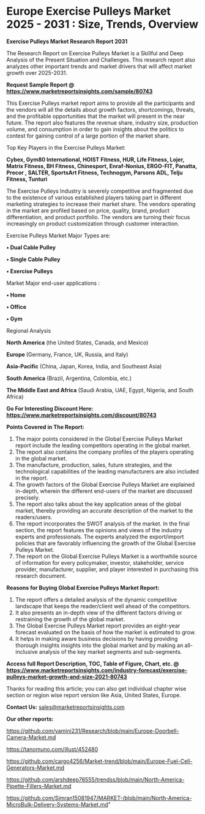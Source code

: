 # Europe Exercise Pulleys Market 2025 - 2031 : Size, Trends, Overview

<strong>Exercise Pulleys Market Research Report 2031</strong>

The Research Report on Exercise Pulleys Market is a Skillful and Deep Analysis of the Present Situation and Challenges. This research report also analyzes other important trends and market drivers that will affect market growth over 2025-2031.

<strong>Request Sample Report @ <a href=https://www.marketreportsinsights.com/sample/80743>https://www.marketreportsinsights.com/sample/80743</a></strong>

This Exercise Pulleys market report aims to provide all the participants and the vendors will all the details about growth factors, shortcomings, threats, and the profitable opportunities that the market will present in the near future. The report also features the revenue share, industry size, production volume, and consumption in order to gain insights about the politics to contest for gaining control of a large portion of the market share.

Top Key Players in the Exercise Pulleys Market:

<strong>Cybex, Gym80 International, HOIST Fitness, HUR, Life Fitness, Lojer, Matrix Fitness, BH Fitness, Chinesport, Enraf-Nonius, ERGO-FIT, Panatta, Precor , SALTER, SportsArt Fitness, Technogym, Parsons ADL, Telju Fitness, Tunturi</strong>

The Exercise Pulleys Industry is severely competitive and fragmented due to the existence of various established players taking part in different marketing strategies to increase their market share. The vendors operating in the market are profiled based on price, quality, brand, product differentiation, and product portfolio. The vendors are turning their focus increasingly on product customization through customer interaction.

Exercise Pulleys Market Major Types are:

<strong>• Dual Cable Pulley

• Single Cable Pulley

• Exercise Pulleys</strong>

Market Major end-user applications :

<strong>• Home

• Office

• Gym</strong>

Regional Analysis

</u><strong><b>North America</b></strong> (the United States, Canada, and Mexico)

<strong><b>Europe </b></strong>(Germany, France, UK, Russia, and Italy)

<strong><b>Asia-Pacific</b></strong> (China, Japan, Korea, India, and Southeast Asia)

<strong><b>South America</b></strong> (Brazil, Argentina, Colombia, etc.)

<strong><b>The Middle East and Africa</b></strong> (Saudi Arabia, UAE, Egypt, Nigeria, and South Africa)

<strong>Go For Interesting Discount Here: <a href=https://www.marketreportsinsights.com/discount/80743>https://www.marketreportsinsights.com/discount/80743</a></strong>

<strong>Points Covered in The Report:</strong>
<ol>
  <li>The major points considered in the Global Exercise Pulleys Market report include the leading competitors operating in the global market.</li>
  <li>The report also contains the company profiles of the players operating in the global market.</li>
  <li>The manufacture, production, sales, future strategies, and the technological capabilities of the leading manufacturers are also included in the report.</li>
  <li>The growth factors of the Global Exercise Pulleys Market are explained in-depth, wherein the different end-users of the market are discussed precisely.</li>
  <li>The report also talks about the key application areas of the global market, thereby providing an accurate description of the market to the readers/users.</li>
  <li>The report incorporates the SWOT analysis of the market. In the final section, the report features the opinions and views of the industry experts and professionals. The experts analyzed the export/import policies that are favorably influencing the growth of the Global Exercise Pulleys Market.</li>
  <li>The report on the Global Exercise Pulleys Market is a worthwhile source of information for every policymaker, investor, stakeholder, service provider, manufacturer, supplier, and player interested in purchasing this research document.</li>
</ol>
<strong>Reasons for Buying Global Exercise Pulleys Market Report:</strong>

<ol>
  <li>The report offers a detailed analysis of the dynamic competitive landscape that keeps the reader/client well ahead of the competitors.</li>
  <li>It also presents an in-depth view of the different factors driving or restraining the growth of the global market.</li>
  <li>The Global Exercise Pulleys Market report provides an eight-year forecast evaluated on the basis of how the market is estimated to grow.</li>
  <li>It helps in making aware business decisions by having providing thorough insights insights into the global market and by making an all-inclusive analysis of the key market segments and sub-segments.</li>
</ol>
<strong>Access full Report Description, TOC, Table of Figure, Chart, etc. @ <a href=https://www.marketreportsinsights.com/industry-forecast/exercise-pulleys-market-growth-and-size-2021-80743>https://www.marketreportsinsights.com/industry-forecast/exercise-pulleys-market-growth-and-size-2021-80743</a></strong>


Thanks for reading this article; you can also get individual chapter wise section or region wise report version like Asia, United States, Europe.

<strong>Contact Us:</strong>
sales@marketreportsinsights.com

<strong>Our other reports:</strong>

<a href=https://github.com/yamini231/Research/blob/main/Europe-Doorbell-Camera-Market.md>https://github.com/yamini231/Research/blob/main/Europe-Doorbell-Camera-Market.md</a>

<a href=https://tanomuno.com/illust/452480>https://tanomuno.com/illust/452480</a>

<a href=https://github.com/cargo4256/Market-trend/blob/main/Europe-Fuel-Cell-Generators-Market.md>https://github.com/cargo4256/Market-trend/blob/main/Europe-Fuel-Cell-Generators-Market.md</a>

<a href=https://github.com/arshdeep76555/trendss/blob/main/North-America-Pipette-Fillers-Market.md>https://github.com/arshdeep76555/trendss/blob/main/North-America-Pipette-Fillers-Market.md</a>

<a href=https://github.com/Simran15081947/MARKET-/blob/main/North-America-MicroBulk-Delivery-Systems-Market.md>https://github.com/Simran15081947/MARKET-/blob/main/North-America-MicroBulk-Delivery-Systems-Market.md</a>"

